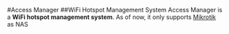#Access Manager
##WiFi Hotspot Management System
Access Manager is a **WiFi hotspot management system**. As of now, it only supports [Mikrotik](http://mikrotik.com) as NAS
